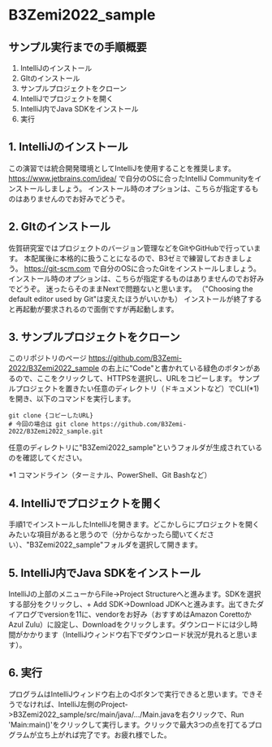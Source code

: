 # B3Zemi2022_sample

## サンプル実行までの手順概要
1. IntelliJのインストール
2. GItのインストール
3. サンプルプロジェクトをクローン
4. IntelliJでプロジェクトを開く
5. IntelliJ内でJava SDKをインストール
6. 実行

## 1. IntelliJのインストール
この演習では統合開発環境としてIntelliJを使用することを推奨します。
https://www.jetbrains.com/idea/ で自分のOSに合ったIntelliJ Communityをインストールしましょう。
インストール時のオプションは、こちらが指定するものはありませんのでお好みでどうぞ。

## 2. GItのインストール
佐賀研究室ではプロジェクトのバージョン管理などをGitやGitHubで行っています。
本配属後に本格的に扱うことになるので、B3ゼミで練習しておきましょう。
https://git-scm.com で自分のOSに合ったGitをインストールしましょう。
インストール時のオプションは、こちらが指定するものはありませんのでお好みでどうぞ。
迷ったらそのままNextで問題ないと思います。
（"Choosing the default editor used by Git"は変えたほうがいいかも）
インストールが終了すると再起動が要求されるので面倒ですが再起動します。

## 3. サンプルプロジェクトをクローン
このリポジトリのページ https://github.com/B3Zemi-2022/B3Zemi2022_sample の右上に"Code"と書かれている緑色のボタンがあるので、ここをクリックして、HTTPSを選択し、URLをコピーします。
サンプルプロジェクトを置きたい任意のディレクトリ（ドキュメントなど）でCLI(*1)を開き、以下のコマンドを実行します。
```
git clone {コピーしたURL}
# 今回の場合は git clone https://github.com/B3Zemi-2022/B3Zemi2022_sample.git
```
任意のディレクトリに"B3Zemi2022_sample"というフォルダが生成されているのを確認してください。

*1 コマンドライン（ターミナル、PowerShell、Git Bashなど）

## 4. IntelliJでプロジェクトを開く
手順1でインストールしたIntelliJを開きます。どこかしらにプロジェクトを開くみたいな項目があると思うので（分からなかったら聞いてください）、"B3Zemi2022_sample"フォルダを選択して開きます。

## 5. IntelliJ内でJava SDKをインストール
IntelliJの上部のメニューからFile->Project Structureへと進みます。SDKを選択する部分をクリックし、+ Add SDK->Download JDKへと進みます。出てきたダイアログでversionを11に、vendorをお好み（おすすめはAmazon CorettoかAzul Zulu）に設定し、Downloadをクリックします。ダウンロードには少し時間がかかります（IntelliJウィンドウ右下でダウンロード状況が見れると思います）。

## 6. 実行
プログラムはIntelliJウィンドウ右上の◁ボタンで実行できると思います。できそうでなければ、IntelliJ左側のProject->B3Zemi2022_sample/src/main/java/.../Main.javaを右クリックで、Run 'Main:main()'をクリックして実行します。クリックで最大3つの点を打てるプログラムが立ち上がれば完了です。お疲れ様でした。

